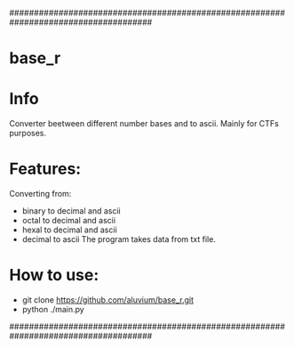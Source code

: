 #####################################################################################
# base_r
# Info
  Converter beetween different number bases and to ascii. Mainly for CTFs purposes.

# Features: 
  Converting from: 
   - binary to decimal and ascii
   - octal  to decimal and ascii
   - hexal  to decimal and ascii
   - decimal to ascii
  The program takes data from txt file.
  
# How to use:
   - git clone https://github.com/aluvium/base_r.git
   - python ./main.py
 
#####################################################################################
